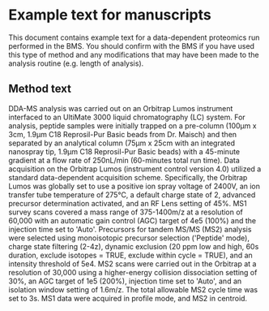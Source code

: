 # Example text for manuscripts <!-- omit in toc -->

This document contains example text for a data-dependent proteomics run performed in the BMS. You should confirm with the BMS if you have used this type of method and any modifications that may have been made to the analysis routine (e.g. length of analysis). 

## Method text

DDA-MS analysis was carried out on an Orbitrap Lumos instrument interfaced to an UltiMate 3000 liquid chromatography (LC) system. For analysis, peptide samples were initially trapped on a pre-column (100µm x 3cm, 1.9µm C18 Reprosil-Pur Basic beads from Dr. Maisch) and then separated by an analytical column (75µm x 25cm with an integrated nanospray tip, 1.9µm C18 Reprosil-Pur Basic beads) with a 45-minute gradient at a flow rate of 250nL/min (60-minutes total run time). Data acquisition on the Orbitrap Lumos (instrument control version 4.0) utilized a standard data-dependent acquisition scheme. Specifically, the Orbitrap Lumos was globally set to use a positive ion spray voltage of 2400V, an ion transfer tube temperature of 275°C, a default charge state of 2, advanced precursor determination activated, and an RF Lens setting of 45%. MS1 survey scans covered a mass range of 375-1400m/z at a resolution of 60,000 with an automatic gain control (AGC) target of 4e5 (100%) and the injection time set to 'Auto'. Precursors for tandem MS/MS (MS2) analysis were selected using monoisotopic precursor selection ('Peptide' mode), charge state filtering (2-4z), dynamic exclusion (20 ppm low and high, 60s duration, exclude isotopes = TRUE, exclude within cycle = TRUE), and an intensity threshold of 5e4. MS2 scans were carried out in the Orbitrap at a resolution of 30,000 using a higher-energy collision dissociation setting of 30%, an AGC target of 1e5 (200%), injection time set to 'Auto', and an isolation window setting of 1.6m/z. The total allowable MS2 cycle time was set to 3s. MS1 data were acquired in profile mode, and MS2 in centroid.